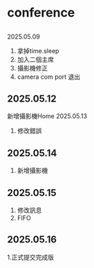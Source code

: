 # conference

##
2025.05.09
1. 拿掉time.sleep
2. 加入二個主席
3. 攝影機修正
4. camera com port 退出
## 2025.05.12
新增攝影機Home
2025.05.13
1. 修改錯誤
## 2025.05.14
1. 新增攝影機
## 2025.05.15
1. 修改訊息
2. FIFO
## 2025.05.16
1.正式提交完成版
##
